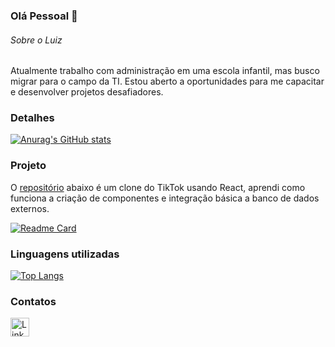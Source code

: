 ### Olá Pessoal 👋

###### Sobre o Luiz

Atualmente trabalho com administração em uma escola infantil, mas busco migrar para o campo da TI. Estou aberto a oportunidades para me capacitar e desenvolver projetos desafiadores.

### Detalhes

[![Anurag's GitHub stats](https://github-readme-stats.vercel.app/api?username=LuizVJr2001&show_icons=true&theme=dark)](https://github.com/anuraghazra/github-readme-stats)

### Projeto

O [repositório](https://github.com/LuizVJr2001/jornadadev) abaixo é um clone do TikTok usando React, aprendi como funciona a criação de componentes e integração básica a banco de dados externos.

[![Readme Card](https://github-readme-stats.vercel.app/api/pin/?username=LuizVJr2001&repo=jornadadev&theme=dark)](https://github.com/anuraghazra/github-readme-stats)

### Linguagens utilizadas

[![Top Langs](https://github-readme-stats.vercel.app/api/top-langs/?username=LuizVJr2001&layout=compact)](https://github.com/anuraghazra/github-readme-stats)

### Contatos

[<img src='https://img.shields.io/badge/LinkedIn-0077B5?style=for-the-badge&logo=linkedin&logoColor=white' alt='Linkedin' height='30'>](https://www.linkedin.com/in/luiz-de-vargas-jr-60a1a8174/)
